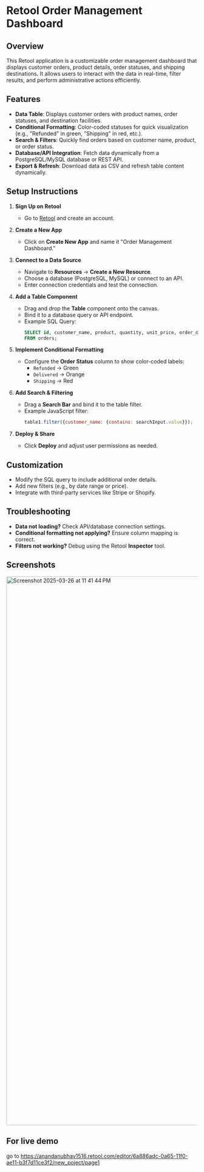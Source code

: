 # Retool Order Management Dashboard

## Overview
This Retool application is a customizable order management dashboard that displays customer orders, product details, order statuses, and shipping destinations. It allows users to interact with the data in real-time, filter results, and perform administrative actions efficiently.

## Features
- **Data Table**: Displays customer orders with product names, order statuses, and destination facilities.
- **Conditional Formatting**: Color-coded statuses for quick visualization (e.g., "Refunded" in green, "Shipping" in red, etc.).
- **Search & Filters**: Quickly find orders based on customer name, product, or order status.
- **Database/API Integration**: Fetch data dynamically from a PostgreSQL/MySQL database or REST API.
- **Export & Refresh**: Download data as CSV and refresh table content dynamically.

## Setup Instructions
1. **Sign Up on Retool**
   - Go to [Retool](https://retool.com/) and create an account.

2. **Create a New App**
   - Click on **Create New App** and name it "Order Management Dashboard."

3. **Connect to a Data Source**
   - Navigate to **Resources** → **Create a New Resource**.
   - Choose a database (PostgreSQL, MySQL) or connect to an API.
   - Enter connection credentials and test the connection.

4. **Add a Table Component**
   - Drag and drop the **Table** component onto the canvas.
   - Bind it to a database query or API endpoint.
   - Example SQL Query:
     ```sql
     SELECT id, customer_name, product, quantity, unit_price, order_date, order_status, destination_facility
     FROM orders;
     ```

5. **Implement Conditional Formatting**
   - Configure the **Order Status** column to show color-coded labels:
     - `Refunded` → Green
     - `Delivered` → Orange
     - `Shipping` → Red

6. **Add Search & Filtering**
   - Drag a **Search Bar** and bind it to the table filter.
   - Example JavaScript filter:
     ```js
     table1.filter({customer_name: {contains: searchInput.value}});
     ```

7. **Deploy & Share**
   - Click **Deploy** and adjust user permissions as needed.

## Customization
- Modify the SQL query to include additional order details.
- Add new filters (e.g., by date range or price).
- Integrate with third-party services like Stripe or Shopify.

## Troubleshooting
- **Data not loading?** Check API/database connection settings.
- **Conditional formatting not applying?** Ensure column mapping is correct.
- **Filters not working?** Debug using the Retool **Inspector** tool.

## Screenshots
<img width="1440" alt="Screenshot 2025-03-26 at 11 41 44 PM" src="https://github.com/user-attachments/assets/b3482379-0aed-4b67-80a5-811587928a3e" />

## For live demo
go to https://anandanubhav1516.retool.com/editor/6a886adc-0a65-11f0-ae11-b3f7d11ce3f2/new_poject/page1

